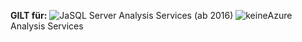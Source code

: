 **GILT für:** ![Ja](media/yes.png)SQL Server Analysis Services (ab 2016) ![keine](media/no.png)Azure Analysis Services